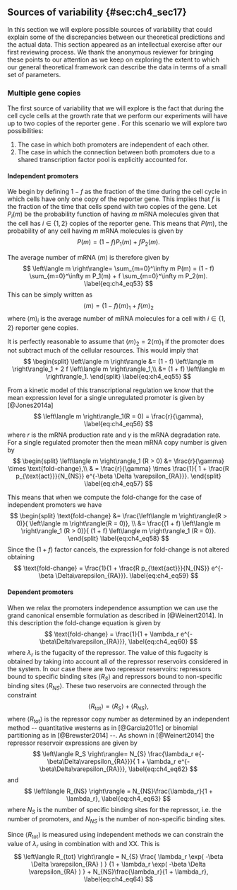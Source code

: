 ## Sources of variability {#sec:ch4_sec17}

In this section we will explore possible sources of variability that could
explain some of the discrepancies between our theoretical predictions and the
actual data. This section appeared as an intellectual exercise after our first
reviewing process. We thank the anonymous reviewer for bringing these points to
our attention as we keep on exploring the extent to which our general
theoretical framework can describe the data in terms of a small set of
parameters.

### Multiple gene copies

The first source of variability that we will explore is the fact that during the
cell cycle cells at the growth rate that we perform our experiments will have up
to two copies of the reporter gene . For this scenario we will explore two
possibilities:
1.  The case in which both promoters are independent of each other.
2.  The case in which the connection between both promoters due to a
    shared transcription factor pool is explicitly accounted for.

#### Independent promoters

We begin by defining $1 - f$ as the fraction of the time during the cell cycle
in which cells have only one copy of the reporter gene. This implies that $f$ is
the fraction of the time that cells spend with two copies of the gene. Let
$P_i(m)$ be the probability function of having $m$ mRNA molecules given that the
cell has $i \in \{1, 2 \}$ copies of the reporter gene. This means that $P(m)$,
the probability of any cell having $m$ mRNA molecules is given by 
$$
P(m) = (1 - f) P_1(m) + f P_2(m).
\label{eq:ch4_eq52}
$$

The average number of mRNA $\left\langle m \right\rangle$ is therefore given by 
$$
\left\langle m \right\rangle= \sum_{m=0}^\infty m P(m) =
(1 - f) \sum_{m=0}^\infty m P_1(m) +
f \sum_{m=0}^\infty m P_2(m).
\label{eq:ch4_eq53}
$$
This can be simply written as
$$
\left\langle m \right\rangle= (1 - f)
\left\langle m \right\rangle_1 + f \left\langle m \right\rangle_2
\label{eq:ch4_eq54}
$$
where $\left\langle m \right\rangle_i$ is the average number of mRNA molecules
for a cell with $i \in \{ 1 , 2 \}$ reporter gene copies.

It is perfectly reasonable to assume that $\left\langle m \right\rangle_2 = 2
\left\langle m \right\rangle_1$ if the promoter does not subtract much of the
cellular resources. This would imply that 
$$
\begin{split}
\left\langle m \right\rangle &= (1 - f) 
\left\langle m \right\rangle_1 + 2 f \left\langle m \right\rangle_1,\\
&= (1 + f) \left\langle m \right\rangle_1.
\end{split}
\label{eq:ch4_eq55}
$$

From a kinetic model of this transcriptional regulation we know that the mean
expression level for a single unregulated promoter is given by [@Jones2014a]
$$
\left\langle m \right\rangle_1(R = 0) = \frac{r}{\gamma},
\label{eq:ch4_eq56}
$$
where $r$ is the mRNA production rate and $\gamma$ is the mRNA degradation rate.
For a single regulated promoter then the mean mRNA copy number is given by
$$
\begin{split}
\left\langle m \right\rangle_1 (R > 0) &= \frac{r}{\gamma} \times 
\text{fold-change},\\
& = \frac{r}{\gamma} \times \frac{1}{
1 + \frac{R p_{\text{act}}}{N_{NS}} e^{-\beta \Delta \varepsilon_{RA}}}.
\end{split}
\label{eq:ch4_eq57}
$$

This means that when we compute the fold-change for the case of
independent promoters we have
$$
\begin{split}
\text{fold-change} &= \frac{\left\langle m \right\rangle(R > 0)}{
\left\langle m \right\rangle(R = 0)}, \\
&= \frac{(1 + f) \left\langle m \right\rangle_1 (R > 0)}{
(1 + f) \left\langle m \right\rangle_1 (R = 0)}.
\end{split}
\label{eq:ch4_eq58}
$$
Since the $(1 + f)$ factor cancels, the expression for fold-change is not
altered obtaining
$$
\text{fold-change} = \frac{1}{1 + \frac{R p_{\text{act}}}{N_{NS}}
e^{-\beta \Delta\varepsilon_{RA}}}.
\label{eq:ch4_eq59}
$$

#### Dependent promoters

When we relax the promoters independence assumption we can use the grand
canonical ensemble formulation as described in [@Weinert2014]. In this
description the fold-change equation is given by
$$
\text{fold-change} = \frac{1}{1 + \lambda_r e^{-\beta\Delta\varepsilon_{RA}}},
\label{eq:ch4_eq60}
$$
where $\lambda_r$ is the fugacity of the repressor. The value of this fugacity
is obtained by taking into account all of the repressor reservoirs considered in
the system. In our case there are two repressor reservoirs: repressors bound to
specific binding sites $\left\langle R_S \right\rangle$ and repressors bound to
non-specific binding sites $\left\langle R_{NS} \right\rangle$. These two
reservoirs are connected through the constraint
$$
\left\langle R_{\text{tot}} \right\rangle = 
\left\langle R_S \right\rangle + \left\langle R_{NS} \right\rangle,
\label{eq:ch4_eq61}
$$
where $\left\langle R_{\text{tot}} \right\rangle$ is the repressor copy number
as determined by an independent method -- quantitative westerns as in
[@Garcia2011c] or binomial partitioning as in [@Brewster2014] --. As shown in
[@Weinert2014] the repressor reservoir expressions are given by
$$
\left\langle R_S \right\rangle= N_{S}
\frac{\lambda_r e{-\beta\Delta\varepsilon_{RA}}}{
1 + \lambda_r e^{-\beta\Delta\varepsilon_{RA}}},
\label{eq:ch4_eq62}
$$
and
$$
\left\langle R_{NS} \right\rangle = N_{NS}\frac{\lambda_r}{1 + \lambda_r},
\label{eq:ch4_eq63}
$$
where $N_{S}$ is the number of specific binding sites for the repressor, i.e.
the number of promoters, and $N_{NS}$ is the number of non-specific binding
sites.

Since $\left\langle R_{\text{tot}} \right\rangle$ is measured using independent
methods we can constrain the value of $\lambda_r$ using in combination with and
XX. This is
$$
\left\langle R_{tot} \right\rangle = 
N_{S} \frac{ \lambda_r \exp( -\beta \Delta \varepsilon_{RA} ) }
{1 + \lambda_r \exp( -\beta \Delta \varepsilon_{RA} ) } 
+
N_{NS}\frac{\lambda_r}{1 + \lambda_r},
\label{eq:ch4_eq64}
$$
<!-- Distributing terms gives a second order polynomial on $\lambda_r$ of the form
$$
\lambda_r^2 e^{-\beta\Delta\varepsilon_{RA}} (\left\langle R_{\text{tot}}
\right\rangle- N_{S}- N_{NS}) +
\lambda_r (\left\langle R_{\text{tot}} \right\rangle +
\left\langle R_{\text{tot}} \right\rangle
e^{-\beta\Delta\varepsilon_{RA}} - N_{S}
e^{-\beta\Delta\varepsilon_{RA}} - N_{NS}) +
\left\langle R_{\text{tot}} \right\rangle= 0.
\label{eq:ch4_eq65}
$$

For the quadratic term in $\lambda_r$ we note that $N_{NS}\gg \left\langle
R_{\text{tot}} \right\rangle, N_{S}$, therefore we can approximate it as
$$
\lambda_r^2 e^{-\beta\Delta\varepsilon_{RA}}
(\left\langle R_{\text{tot}} \right\rangle- N_{S}- N_{NS}) \approx
\lambda_r^2 e^{-\beta\Delta\varepsilon_{RA}} N_{NS}.
\label{eq:ch4_eq66}
$$

<!-- For the linear term on $\lambda_r$ only the terms $\left\langle R_{\text{tot}}
\right\rangle e^{-\beta\Delta\varepsilon_{RA}})$ and
$N_{S}e^{-\beta\Delta\varepsilon_{RA}}$ are of the same order of magnitude as
$N_{NS}$, so we have
$$
\lambda_r (\left\langle R_{\text{tot}} \right\rangle +
\left\langle R_{\text{tot}} \right\rangle 
e^{-\beta\Delta\varepsilon_{RA}} - N_{S}e^{-\beta\Delta\varepsilon_{RA}} - 
N_{NS}) 
\approx \lambda_r \left[ e^{-\beta\Delta\varepsilon_{RA}} 
\left(\left\langle R_{\text{tot}} \right\rangle- N_{S}\right)  - N_{NS}\right].
\label{eq:ch4_eq67}
$$
With these simplifications in hand is a matter of finding the positive root of
this second order polynomial to obtain the value for the fugacity. -->

<!-- Using this formulation the mean mRNA copy number is then given by
$$
\left\langle m \right\rangle = (1 - f)
\left\langle m \right\rangle_1 + f \left\langle m \right\rangle_2.
\label{eq:ch4_eq68}
$$

If we again assume that having two copies of the promoter produces twice as much
as one promoter this is given by
$$
\left\langle m \right\rangle= (1 - f) \frac{r}{\gamma} \times
\text{fold-change}(N_{S}= 1) +
f \frac{(2r)}{\gamma} \times \text{fold-change}(N_{S}= 2),
\label{eq:ch4_eq69}
$$
where we explicitly state that the fold-change function depends on the number of
specific binding sites. -->

<!-- For the fold-change equation of the total mean number of mRNA we then have 
$$
\text{fold-change} =
\frac{ \frac{r}{\gamma} \left[ (1 - f) \times \text{fold-change}(Ns = 1) +
2 f \times \text{fold-change}(N_{S}=2) \right]
}{
\frac{r}{\gamma} \left[ (1 - f) + 2 f \right]. }
\label{eq:ch4_eq70}
$$
When substituting the definition of fold-change we obtain our
final expression 
$$
\text{fold-change} = \frac{1}{(1 + f)} \left[
(1 - f) \frac{1}{1 + \frac{R}{N_{NS}} e^{-\beta\Delta\varepsilon_{RA}}} +
2 f \frac{1}{1 + \lambda_r e^{-\beta\Delta\varepsilon_{RA}}} \right].
\label{eq:ch4_eq71}
$$

Using we can evaluate the effect of having two promoters for a fraction of the
cell cycle. For this we consider that the non-specific number of binding sites
$N_{NS}$ doubles for the case in which there are two copies of the promoter
since the reporter construct is close to the end of the replication fork. shows
the comparison of evaluating the single promoter fold-change equation (solid
lines) and (dotted lines). We can see that for the strongest binding sites O1
(panel A) and Oid (panel D) the prediction for the high inducer concentration
are significantly worse for the two promoter model model than for the single
promoter case. For the intermediate binding site level (O2 panel B) the
difference are not that significant compared with the single promoter case.
Finally for the case of the weakest binding site we see that this assumption
alleviates some of the discrepancies between theory and prediction; nevertheless
one could argue that similar improvements can be accounted for when performing a
global fit of all parameters as described in appendix
[\[appendix_global_fit\]](#appendix_global_fit){reference-type="ref"
reference="appendix_global_fit"}.

![**Comparison of the effect of a single vs a double promoter model.** Four
different binding sites for the repressor. Solid lines shows the predictions
made with the single-promoter model, dotted lines show the predictions of the
model that includes a fraction $f = 1/3$ of the cell cycle in which the cell has
two copies of the promoter.](ch4_fig30){#fig:ch4_fig30 short-caption="Comparison
of the effect of a single vs a double promoter model"}
